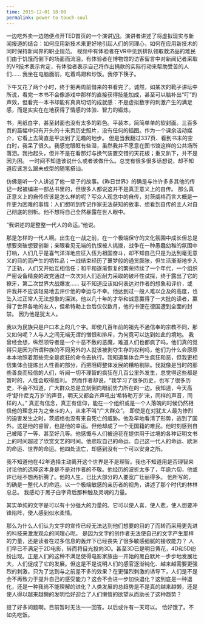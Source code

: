 ```yaml
---
time: 2015-12-01 18:00
permalink: power-to-touch-soul
---
```

  一边吃外卖一边随便点开TED首页的一个演讲[VR][1]。演讲者讲述了将虚拟现实与新闻报道的结合：如何应用新技术来更好地引起人们的同理心，如何在应用新技术的同时保持新闻界的职业规范。
  视频中有体验者在VR中见到排队领取救济品的难民们由于饥饿而倒下的场面而流泪，有体验者在博物馆的访客留言中对新闻记者采取的VR技术表示肯定，有体验者表示自己将作出捐款的实际行动来帮助受苦的人们……
  我坐在电脑面前，吃着鸡翅和炒饭。我停下筷子。
  <!--excerpt-->

  下午又花了两个小时，终于把两周前借来的书看完了。诚然，如某次的靴子讲坛中所说，看完一本书不会像游戏中那样的直接获得技能加成，甚至可以脑补出“叮”的声效，但看完一本书却能有真真切切的成就感：不是虚拟数字的刺激产生的满足感，而是实实在在地获得了情感的体验、智力的锻炼。

  书，黑纸白字，甚至封面也没有太多的彩色。平装本，简简单单的软封面。三百多页的篇幅中只有开头的十来页历史照片，没有任何的插图。作为一个课余活动媒介，它看上去简直是平淡到了无趣的地步。
  但是当我翻过337页、看到书末的空白时，我呆了很久。我感觉眼眶有些湿，虽然我并不愿意在图书馆这样的公共场所落泪。我抬起头，但并不是在看那灯与换气装置交错的天花板；重又趴下，并不是因为困。
  一时间不知道该说什么或者该做什么。总觉有很多很多话想说，却不知道应该怎么跟未成型的随笔搭讪。

  仿佛是听一个人讲述了他一辈子的故事。《昨日世界》的确是与许许多多其他的传记一起被编进一部丛书里的，但很多人都说这并不是真正意义上的自传。
  那么真正意义上的自传应该是怎么样的呢？写众人观念中的自传，对茨威格而言大概是一件更为困难的事情：人们想听到传记作家无法获知的故事、想看到自传的主人对自己彻底的剖析。他不想将自己全然暴露在世人眼中。

  “我讲述的是整整一代人的命运。”他说。

  那是怎样的一代人啊。出生在一战之前，在一个极端保守的文化氛围中成长但总是想要突破想要创新；亲眼看见无端的仇恨被人挑拨，战争在一种愚蠢幼稚的氛围中打响，人们几乎是喜气洋洋地应征入伍为祖国奋斗，却不知自己只是为达到毫无意义的目的而产生的牺牲品；一战结束经历了噩梦般的通货膨胀，但生活渐渐地步入了正轨，人们又开始互相信任；和平和逐渐恢复的繁荣持续了一个年代，一个组织严密设备精良的政党通过一次次对人们忍耐力采取的破坏性试探，终于露出了它的獠牙，第二次世界大战爆发……
  我不知道应该如何表达对作者的想象和评价，或许我并不应该轻易地去评价他的幸运与不幸。他达到过一般人难以企及的高度，也坠入过正常人无法想象的深渊。他以几十年的才华和诚意赢得了一大批的读者，赢得了世界各地的友人，但希特勒上台后仅仅数月，他的书便在德国遭到全面的封禁。
  因为他是犹太人。

  我以为民族只是户口本上的几个字。即使几百年前的祖先不通信奉的宗教不同，那又如何呢？人与人之间无端无谓的憎恨和排斥，为何竟可以达到如此的境地。
  我曾经会想，纵然领导者是一个十恶不赦的恶魔，难道人们也都疯了吗，他们真的觉得只是因为所谓种族的不同另外的人就该被剥夺生存的权利吗，他们为什么会原原本本地照着那些完全是疯狂的命令去执行。我知道集体会产生疯狂和恶，但我更相信集体会提炼出人性善的部分，而把阻碍整体发展的糟粕剔除。我就像是当时的那些善良而轻信的人们，听闻一切不理智的疯狂在几百公里外发生，总觉得这些都是暂时的，人性会取得胜利。
  然而作者却说，“我学习了很多历史，也写了很多历史，不会不知道，广大群众总是立刻倒向眼前势力所在的一边。我知道，今天高呼‘舒什尼克万岁’的声音，明天又都会齐声吼出‘希特勒万岁’来，同样的声音，同样的人。”
  真正有信念，真正有信仰，能在一个组织或是一个人落魄的时候仍然相信他的理念并为之奋斗的人，从来不叫“广大群众”。
  即使是在对犹太人最为惨烈的迫害发生之时，茨威格也没有来自死亡的威胁。他及早地看清了形势，逃到了国外。这是他的睿智，也是他的幸运。但他却成了一个无国籍的难民。他时刻感到自己被降了一等、甚至好几等。他感慨与人们被迫花在提供用于过境的各种证明文书上的时间超过了欣赏文艺的时间。他悲叹自己的命运、自己这一代人的命运、欧洲的命运、世界的命运。他四处流亡，却感到没有一个可以安身之所。

  我不知道他在42年选择主动离开这个世界是不是理智。我也不知道用是否理智来讨论他的选择这本身是不是对作者的不敬。他经历的波折太多了，年逾六旬，他或许已经不想再折腾了。他的人生，已比大部分的人要宽广壮丽得多。
  他所写的，的确是一整代人的命运。以一个极端敏感的亲历者的视角，讲述了那个时代的林林总总。
  我感动于黑子白字背后那种触及灵魂的力量。

  其实单纯的文字是可以有十分强大的力量的。它可以使人喜，使人悲，使人想要冲锋陷阵，使人感到似水柔情。

  那么为什么人们认为文字的宣传已经无法达到他们想要的目的了而转而采用更先进的科技来激发观众的同理心呢。
  是因为文字的创作者无法使自己的文字产生那样的力量，还是读者在过多信息的轰炸下已经丧失了很多敏感细腻的接收能力？
人们早已不满足于2D电影，转而将目光投向3D。甚至3D已是明日黄花，4D和5D纷纷出现。正是人们的这种不满足使得电影家族由一开始的黑白默片一步步地发展壮大，人们促成了它的发展。但这是不是说明人们的感官逐渐钝化、越来越需要更强烈的刺激，只为了达到与之前差不多的效果？在更强烈刺激的诱导下，人们是不是会不再致力于提升自己的感受能力？这会不会进一步加快退化？这到底是一种退化，还是一种我尚不能理解的进化？人类发展的总趋势是不是真的越来越懒，还是使人得以越来越懒的发明恰好迎合了人们懒惰的欲望从而助长了这种趋势？

  提了好多问题啊。目前暂时无法一一回答。以后或许有一天可以。
  恰好饿了。不如先吃饭。


  [1]: https://www.ted.com/talks/nonny_de_la_pena_the_future_of_news_virtual_reality#t-554423
  
  


